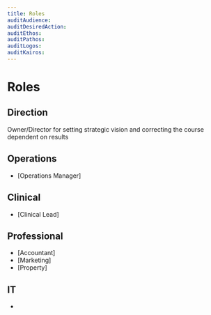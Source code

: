 ```yaml
---
title: Roles
auditAudience:
auditDesiredAction:
auditEthos:
auditPathos:
auditLogos:
auditKairos:
---
```


# Roles

## Direction

Owner/Director for setting strategic vision and correcting the course dependent on results

## Operations

- [Operations Manager]

## Clinical

- [Clinical Lead]

## Professional

- [Accountant]
- [Marketing]
- [Property]

## IT

- []()
